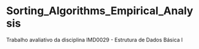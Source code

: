 # Sorting_Algorithms_Empirical_Analysis
Trabalho avaliativo da disciplina IMD0029 - Estrutura de Dados Básica I

